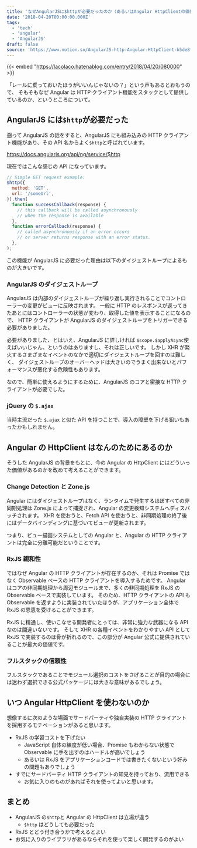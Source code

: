 ```yaml
---
title: 'なぜAngularJSに$httpが必要だったのか（あるいはAngular HttpClientの価値について）'
date: '2018-04-20T00:00:00.000Z'
tags:
  - 'tech'
  - 'angular'
  - 'AngularJS'
draft: false
source: 'https://www.notion.so/AngularJS-http-Angular-HttpClient-b5de8f3306b24e58bb12009345948aa7'
---
```


{{< embed "https://lacolaco.hatenablog.com/entry/2018/04/20/080000" >}}

「レールに乗っておいたほうがいいんじゃないの？」という声もあるとおもうので、 そもそもなぜ Angular は HTTP クライアント機能をスタックとして提供しているのか、というところについて。

## AngularJS には`$http`が必要だった

遡って AngularJS の話をすると、AngularJS にも組み込みの HTTP クライアント機能があり、その API 名からよく`$http`と呼ばれています。

https://docs.angularjs.org/api/ng/service/$http

現在ではこんな感じの API になっています。

```javascript
// Simple GET request example:
$http({
  method: 'GET',
  url: '/someUrl',
}).then(
  function successCallback(response) {
    // this callback will be called asynchronously
    // when the response is available
  },
  function errorCallback(response) {
    // called asynchronously if an error occurs
    // or server returns response with an error status.
  },
);
```

この機能が AngularJS に必要だった理由は以下のダイジェストループによるものが大きいです。

### AngularJS のダイジェストループ

AngularJS は内部のダイジェストループが繰り返し実行されることでコントローラーの変更がビューに反映されます。 一般に HTTP のレスポンスが返ってきたあとにはコントローラーの状態が変わり、取得した値を表示することになるので、 HTTP クライアントが AngularJS のダイジェストループをトリガーできる必要がありました。

必要がありました、とはいえ、AngularJS に詳しければ `$scope.$applyAsync`使えばいいじゃん、というのはありますし、それは正しいです。 しかし XHR が発火するさまざまなイベントのなかで適切にダイジェストループを回すのは難しく、 ダイジェストループのオーバーヘッドは大きいのでうまく出来ないとパフォーマンスが悪化する危険性もあります。

なので、簡単に使えるようにするために、AngularJS のコアと密接な HTTP クライアントが必要でした。

### jQuery の `$.ajax`

当時主流だった `$.ajax` と似た API を持つことで、導入の障壁を下げる狙いもあったかもしれません。

## Angular の HttpClient はなんのためにあるのか

そうした AngularJS の背景をもとに、今の Angular の HttpClient にはどういった価値があるのかを改めて考えることができます。

### Change Detection と Zone.js

Angular にはダイジェストループはなく、ランタイムで発生するほぼすべての非同期処理は Zone.js によって捕捉され、Angular の変更検知システムへディスパッチされます。 XHR を使おうと、Fetch API を使おうと、非同期処理の終了後にはデータバインディングに基づいてビューが更新されます。

つまり、ビュー描画システムとしての Angular と、Angular の HTTP クライアントは完全に分離可能だということです。

### RxJS 親和性

ではなぜ Angular の HTTP クライアントが存在するのか、それは Promise ではなく Observable ベースの HTTP クライアントを導入するためです。 Angular はコアの非同期処理から周辺モジュールまで、多くの非同期処理を RxJS の Observable ベースで実装しています。 そのため、HTTP クライアントの API も Observable を返すように実装されていたほうが、アプリケーション全体で RxJS の恩恵を受けることができます。

RxJS に精通し、使いこなせる開発者にとっては、非常に強力な武器になる API なのは間違いないです。 そして XHR の各種イベントをわかりやすい API として RxJS で実装するのは骨が折れるので、この部分が Angular 公式に提供されていることが最大の価値です。

### フルスタックの信頼性

フルスタックであることでモジュール選択のコストをさげることが目的の場合には迷わず選択できる公式パッケージには大きな意味があるでしょう。

## いつ Angular HttpClient を使わないのか

想像するに次のような場面でサードパーティや独自実装の HTTP クライアントを採用するモチベーションがあると思います。

- RxJS の学習コストを下げたい
  - JavaScript 自体の練度が低い場合、Promise もわからない状態で Observable に手を出すのはハードルが高いでしょう
  - あるいは RxJS をアプリケーションコードでは書きたくないという好みの問題もありでしょう
- すでにサードパーティ HTTP クライアントの知見を持っており、流用できる
  - お気に入りのものがあればそれを使ってよいと思います。

## まとめ

- AngularJS の`$http`と Angular の HttpClient は立場が違う
  - `$http` はどうしても必要だった
- RxJS とどう付き合うかで考えるとよい
- お気に入りのライブラリがあるならそれを使って楽しく開発するのがよい
